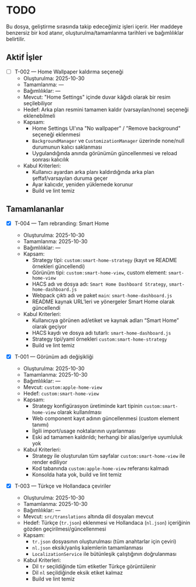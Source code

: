 # TODO

Bu dosya, geliştirme sırasında takip edeceğimiz işleri içerir. Her maddeye benzersiz bir kod atanır, oluşturulma/tamamlanma tarihleri ve bağımlılıklar belirtilir.

## Aktif İşler

- [ ] T-002 — Home Wallpaper kaldırma seçeneği
  - Oluşturulma: 2025-10-30
  - Tamamlanma: —
  - Bağımlılıklar: —
  - Mevcut: "Home Settings" içinde duvar kâğıdı olarak bir resim seçilebiliyor
  - Hedef: Arka plan resmini tamamen kaldır (varsayılan/none) seçeneği eklenebilmeli
  - Kapsam:
    - Home Settings UI'ına "No wallpaper" / "Remove background" seçeneği eklenmesi
    - `BackgroundManager` ve `CustomizationManager` üzerinde none/null durumunun kalıcı saklanması
    - Uygulandığında anında görünümün güncellenmesi ve reload sonrası kalıcılık
  - Kabul Kriterleri:
    - Kullanıcı ayardan arka planı kaldırdığında arka plan şeffaf/varsayılan duruma geçer
    - Ayar kalıcıdır, yeniden yüklemede korunur
    - Build ve lint temiz

## Tamamlananlar

- [x] T-004 — Tam rebranding: Smart Home
  - Oluşturulma: 2025-10-30
  - Tamamlanma: 2025-10-30
  - Bağımlılıklar: —
  - Kapsam:
    - Strategy tipi: `custom:smart-home-strategy` (kayıt ve README örnekleri güncellendi)
    - Görünüm tipi: `custom:smart-home-view`, custom element: `smart-home-view`
    - HACS adı ve dosya adı: `Smart Home Dashboard Strategy`, `smart-home-dashboard.js`
    - Webpack çıktı adı ve paket `main`: `smart-home-dashboard.js`
    - README kaynak URL’leri ve yönergeler Smart Home olarak güncellendi
  - Kabul Kriterleri:
    - Kullanıcıya görünen ad/etiket ve kaynak adları “Smart Home” olarak geçiyor
    - HACS kaydı ve dosya adı tutarlı: `smart-home-dashboard.js`
    - Strategy tipi/yaml örnekleri `custom:smart-home-strategy`
    - Build ve lint temiz

- [x] T-001 — Görünüm adı değişikliği
  - Oluşturulma: 2025-10-30
  - Tamamlanma: 2025-10-30
  - Bağımlılıklar: —
  - Mevcut: `custom:apple-home-view`
  - Hedef: `custom:smart-home-view`
  - Kapsam:
    - Strategy konfigürasyon üretiminde kart tipinin `custom:smart-home-view` olarak kullanılması
    - Web component kayıt adının güncellenmesi (custom element tanımı)
    - İlgili import/usage noktalarının uyarlanması
    - Eski ad tamamen kaldırıldı; herhangi bir alias/geriye uyumluluk yok
  - Kabul Kriterleri:
    - Strategy ile oluşturulan tüm sayfalar `custom:smart-home-view` ile render ediliyor
    - Kod tabanında `custom:apple-home-view` referansı kalmadı
    - Konsolda hata yok, build ve lint temiz

- [x] T-003 — Türkçe ve Hollandaca çeviriler
  - Oluşturulma: 2025-10-30
  - Tamamlanma: 2025-10-30
  - Bağımlılıklar: —
  - Mevcut: `src/translations` altında dil dosyaları mevcut
  - Hedef: Türkçe (`tr.json`) eklenmesi ve Hollandaca (`nl.json`) içeriğinin gözden geçirilmesi/güncellenmesi
  - Kapsam:
    - `tr.json` dosyasının oluşturulması (tüm anahtarlar için çeviri)
    - `nl.json` eksik/yanlış kalemlerin tamamlanması
    - `LocalizationService` ile bütünleşik çalıştığının doğrulanması
  - Kabul Kriterleri:
    - Dil `tr` seçildiğinde tüm etiketler Türkçe görüntülenir
    - Dil `nl` seçildiğinde eksik etiket kalmaz
    - Build ve lint temiz


